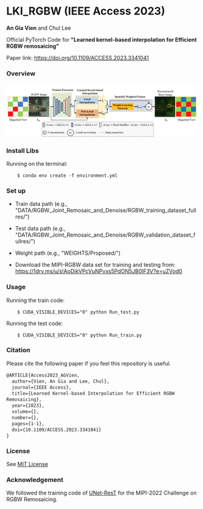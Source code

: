 # LKI_RGBW (IEEE Access 2023)
**An Gia Vien** and Chul Lee

Official PyTorch Code for **"Learned kernel-based interpolation for Efficient RGBW remosaicing"**

Paper link: https://doi.org/10.1109/ACCESS.2023.3341041

### Overview
![](/fig/Overview.png)

### Install Libs
Running on the terminal:
```
    $ conda env create -f environment.yml
```
### Set up
- Train data path (e.g., "DATA/RGBW_Joint_Remosaic_and_Denoise/RGBW_training_dataset_fullres/")
- Test data path (e.g., "DATA/RGBW_Joint_Remosaic_and_Denoise/RGBW_validation_dataset_fullres/")
- Weight path (e.g., "WEIGHTS/Proposed/")

- Download the MIPI-RGBW data set for training and testing from: https://1drv.ms/u/s!AoDikVPcVuNPvxs5PdON5JB0lF3V?e=uZVod0
  
### Usage
Running the train code:
```
    $ CUDA_VISIBLE_DEVICES="0" python Run_test.py
```
Running the test code:
```
    $ CUDA_VISIBLE_DEVICES="0" python Run_train.py
```
### Citation
Please cite the following paper if you feel this repository is useful.
```
@ARTICLE{Access2023_AGVien,
  author={Vien, An Gia and Lee, Chul},
  journal={IEEE Access}, 
  title={Learned Kernel-based Interpolation for Efficient RGBW Remosaicing}, 
  year={2023},
  volume={},
  number={},
  pages={1-1},
  doi={10.1109/ACCESS.2023.3341041}
}
```
### License
See [MIT License](https://github.com/viengiaan/RGBW_Remosaicing/blob/main/LICENSE)

### Acknowledgement
We followed the training code of [UNet-ResT](https://github.com/Joyies/ECCVW22-RGBW-Remosaic-Challenge) for the MIPI-2022 Challenge on RGBW Remosaicing.

